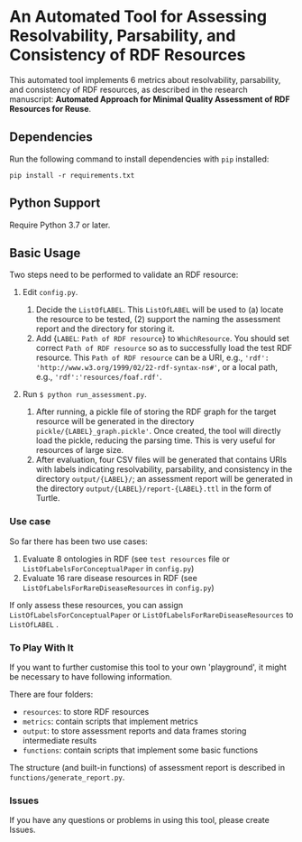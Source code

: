 # An Automated Tool for Assessing Resolvability, Parsability, and Consistency of RDF Resources    

This automated tool implements 6 metrics about resolvability, parsability, and consistency of RDF resources, 
as described in the research manuscript: 
**Automated Approach for Minimal Quality Assessment of RDF Resources for Reuse**.

## Dependencies
Run the following command to install dependencies with `pip` installed:
 
```
pip install -r requirements.txt
```

## Python Support
Require Python 3.7 or later.

## Basic Usage
Two steps need to be performed to validate an RDF resource:
1. Edit `config.py`. 
    1. Decide the `ListOfLABEL`. This `ListOfLABEL` will be used to (a) locate the resource to be tested, (2) support 
    the naming the assessment report and the directory for storing it. 
    2. Add {`LABEL`: `Path of RDF resource`} to `WhichResource`. 
    You should set correct `Path of RDF resource` so as to successfully load the test RDF resource. 
    This `Path of RDF resource` can be a URI, e.g., `'rdf': 'http://www.w3.org/1999/02/22-rdf-syntax-ns#'`, 
    or a local path, e.g., `'rdf':'resources/foaf.rdf'`.
    
2. Run `$ python run_assessment.py`.
    1. After running, a pickle file of storing the RDF graph for the target resource will be generated in the directory 
  `pickle/{LABEL}_graph.pickle'`. Once created, the tool will directly load the pickle, reducing the parsing time. 
  This is very useful for resources of large size.
    2. After evaluation, four CSV files will be generated that contains URIs with labels indicating resolvability, 
    parsability, and consistency in the directory `output/{LABEL}/`; 
    an assessment report will be generated in the directory `output/{LABEL}/report-{LABEL}.ttl` in the form of Turtle.

### Use case 
So far there has been two use cases:  
1. Evaluate 8 ontologies in RDF (see `test resources` file or `ListOfLabelsForConceptualPaper` in `config.py`) 
2. Evaluate 16 rare disease resources in RDF (see `ListOfLabelsForRareDiseaseResources` in `config.py`)

If only assess these resources, you can assign  `ListOfLabelsForConceptualPaper` or 
`ListOfLabelsForRareDiseaseResources` to `ListOfLABEL` .
    
### To Play With It 
If you want to further customise this tool to your own 'playground', it might be necessary to have following information.

There are four folders:

* `resources`: to store RDF resources
* `metrics`: contain scripts that implement metrics
* `output`: to store assessment reports and data frames storing intermediate results
* `functions`: contain scripts that implement some basic functions 

The structure (and built-in functions) of assessment report is described in `functions/generate_report.py`. 

### Issues
If you have any questions or problems in using this tool, please create Issues.